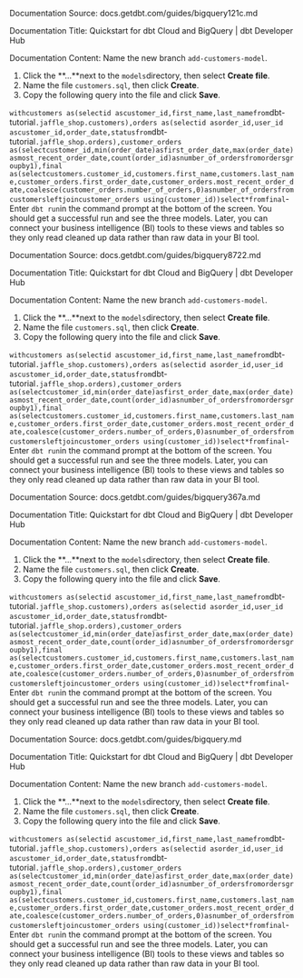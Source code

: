Documentation Source:
docs.getdbt.com/guides/bigquery121c.md

Documentation Title:
Quickstart for dbt Cloud and BigQuery | dbt Developer Hub

Documentation Content:
Name the new branch `add-customers-model`.

1. Click the **...**next to the `models`directory, then select **Create file**.
2. Name the file `customers.sql`, then click **Create**.
3. Copy the following query into the file and click **Save**.

`withcustomers as(selectid ascustomer_id,first_name,last_namefrom`dbt-tutorial`.jaffle_shop.customers),orders as(selectid asorder_id,user_id ascustomer_id,order_date,statusfrom`dbt-tutorial`.jaffle_shop.orders),customer_orders as(selectcustomer_id,min(order_date)asfirst_order_date,max(order_date)asmost_recent_order_date,count(order_id)asnumber_of_ordersfromordersgroupby1),final as(selectcustomers.customer_id,customers.first_name,customers.last_name,customer_orders.first_order_date,customer_orders.most_recent_order_date,coalesce(customer_orders.number_of_orders,0)asnumber_of_ordersfromcustomersleftjoincustomer_orders using(customer_id))select*fromfinal`- Enter `dbt run`in the command prompt at the bottom of the screen. You should get a successful run and see the three models.
Later, you can connect your business intelligence (BI) tools to these views and tables so they only read cleaned up data rather than raw data in your BI tool.



Documentation Source:
docs.getdbt.com/guides/bigquery8722.md

Documentation Title:
Quickstart for dbt Cloud and BigQuery | dbt Developer Hub

Documentation Content:
Name the new branch `add-customers-model`.

1. Click the **...**next to the `models`directory, then select **Create file**.
2. Name the file `customers.sql`, then click **Create**.
3. Copy the following query into the file and click **Save**.

`withcustomers as(selectid ascustomer_id,first_name,last_namefrom`dbt-tutorial`.jaffle_shop.customers),orders as(selectid asorder_id,user_id ascustomer_id,order_date,statusfrom`dbt-tutorial`.jaffle_shop.orders),customer_orders as(selectcustomer_id,min(order_date)asfirst_order_date,max(order_date)asmost_recent_order_date,count(order_id)asnumber_of_ordersfromordersgroupby1),final as(selectcustomers.customer_id,customers.first_name,customers.last_name,customer_orders.first_order_date,customer_orders.most_recent_order_date,coalesce(customer_orders.number_of_orders,0)asnumber_of_ordersfromcustomersleftjoincustomer_orders using(customer_id))select*fromfinal`- Enter `dbt run`in the command prompt at the bottom of the screen. You should get a successful run and see the three models.
Later, you can connect your business intelligence (BI) tools to these views and tables so they only read cleaned up data rather than raw data in your BI tool.



Documentation Source:
docs.getdbt.com/guides/bigquery367a.md

Documentation Title:
Quickstart for dbt Cloud and BigQuery | dbt Developer Hub

Documentation Content:
Name the new branch `add-customers-model`.

1. Click the **...**next to the `models`directory, then select **Create file**.
2. Name the file `customers.sql`, then click **Create**.
3. Copy the following query into the file and click **Save**.

`withcustomers as(selectid ascustomer_id,first_name,last_namefrom`dbt-tutorial`.jaffle_shop.customers),orders as(selectid asorder_id,user_id ascustomer_id,order_date,statusfrom`dbt-tutorial`.jaffle_shop.orders),customer_orders as(selectcustomer_id,min(order_date)asfirst_order_date,max(order_date)asmost_recent_order_date,count(order_id)asnumber_of_ordersfromordersgroupby1),final as(selectcustomers.customer_id,customers.first_name,customers.last_name,customer_orders.first_order_date,customer_orders.most_recent_order_date,coalesce(customer_orders.number_of_orders,0)asnumber_of_ordersfromcustomersleftjoincustomer_orders using(customer_id))select*fromfinal`- Enter `dbt run`in the command prompt at the bottom of the screen. You should get a successful run and see the three models.
Later, you can connect your business intelligence (BI) tools to these views and tables so they only read cleaned up data rather than raw data in your BI tool.



Documentation Source:
docs.getdbt.com/guides/bigquery.md

Documentation Title:
Quickstart for dbt Cloud and BigQuery | dbt Developer Hub

Documentation Content:
Name the new branch `add-customers-model`.

1. Click the **...**next to the `models`directory, then select **Create file**.
2. Name the file `customers.sql`, then click **Create**.
3. Copy the following query into the file and click **Save**.

`withcustomers as(selectid ascustomer_id,first_name,last_namefrom`dbt-tutorial`.jaffle_shop.customers),orders as(selectid asorder_id,user_id ascustomer_id,order_date,statusfrom`dbt-tutorial`.jaffle_shop.orders),customer_orders as(selectcustomer_id,min(order_date)asfirst_order_date,max(order_date)asmost_recent_order_date,count(order_id)asnumber_of_ordersfromordersgroupby1),final as(selectcustomers.customer_id,customers.first_name,customers.last_name,customer_orders.first_order_date,customer_orders.most_recent_order_date,coalesce(customer_orders.number_of_orders,0)asnumber_of_ordersfromcustomersleftjoincustomer_orders using(customer_id))select*fromfinal`- Enter `dbt run`in the command prompt at the bottom of the screen. You should get a successful run and see the three models.
Later, you can connect your business intelligence (BI) tools to these views and tables so they only read cleaned up data rather than raw data in your BI tool.



